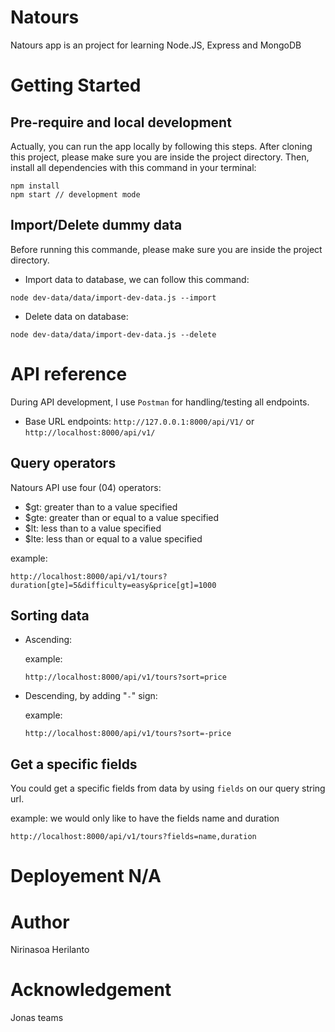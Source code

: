 # Natours

Natours app is an project for learning Node.JS, Express and MongoDB

# Getting Started

## Pre-require and local development

Actually, you can run the app locally by following this steps. After cloning this project, please make sure you are inside the project directory. Then, install all dependencies with this command in your terminal:

```
npm install
npm start // development mode
```

## Import/Delete dummy data

Before running this commande, please make sure you are inside the project directory.

- Import data to database, we can follow this command:

```
node dev-data/data/import-dev-data.js --import
```

- Delete data on database:

```
node dev-data/data/import-dev-data.js --delete
```

# API reference

During API development, I use `Postman` for handling/testing all endpoints.

- Base URL endpoints: `http://127.0.0.1:8000/api/V1/` or `http://localhost:8000/api/v1/`

## Query operators

Natours API use four (04) operators:

- $gt: greater than to a value specified
- $gte: greater than or equal to a value specified
- $lt: less than to a value specified
- $lte: less than or equal to a value specified

example:

`http://localhost:8000/api/v1/tours?duration[gte]=5&difficulty=easy&price[gt]=1000`

## Sorting data

- Ascending:

  example:

  `http://localhost:8000/api/v1/tours?sort=price`

- Descending, by adding "`-`" sign:

  example:

  `http://localhost:8000/api/v1/tours?sort=-price`

## Get a specific fields

You could get a specific fields from data by using `fields` on our query string url.

example: we would only like to have the fields name and duration

`http://localhost:8000/api/v1/tours?fields=name,duration`

# Deployement N/A

# Author

Nirinasoa Herilanto

# Acknowledgement

Jonas teams
